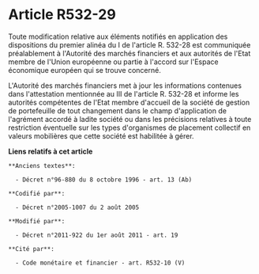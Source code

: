 # Article R532-29

Toute modification relative aux éléments notifiés en application des dispositions du premier alinéa du I de l'article R.
532-28 est communiquée préalablement à l'Autorité des marchés financiers et aux autorités de l'Etat membre de l'Union
européenne ou partie à l'accord sur l'Espace économique européen qui se trouve concerné.

L'Autorité des marchés financiers met à jour les informations contenues dans l'attestation mentionnée au III de l'article R.
532-28 et informe les autorités compétentes de l'Etat membre d'accueil de la société de gestion de portefeuille de tout
changement dans le champ d'application de l'agrément accordé à ladite société ou dans les précisions relatives à toute
restriction éventuelle sur les types d'organismes de placement collectif en valeurs mobilières que cette société est
habilitée à gérer.

**Liens relatifs à cet article**

	**Anciens textes**:

	  - Décret n°96-880 du 8 octobre 1996 - art. 13 (Ab)

	**Codifié par**:

	  - Décret n°2005-1007 du 2 août 2005

	**Modifié par**:

	  - Décret n°2011-922 du 1er août 2011 - art. 19

	**Cité par**:

	  - Code monétaire et financier - art. R532-10 (V)
